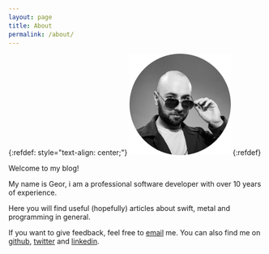 ```yaml
---
layout: page
title: About
permalink: /about/
---
```


{:refdef: style="text-align: center;"}
![my_photo](/assets/images/my_photo.png)
{:refdef}

Welcome to my blog!

My name is Geor, i am a professional software developer with over 10 years of experience.

Here you will find useful (hopefully) articles about swift, metal and programming in general.

If you want to give feedback, feel free to [email](mailto:geor.kasapidi@icloud.com) me. You can also find me on [github](https://github.com/geor-kasapidi), [twitter](https://twitter.com/mood_tuna) and [linkedin](https://www.linkedin.com/in/geor-kasapidi-779507107).
